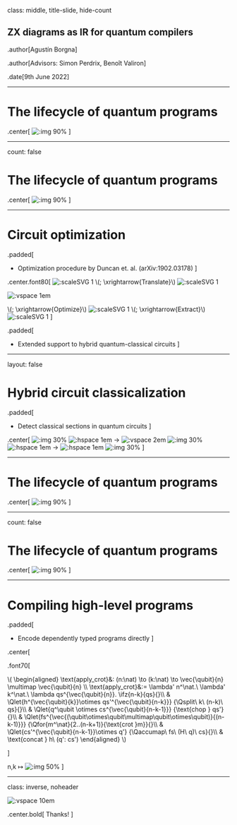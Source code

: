 class: middle, title-slide, hide-count

## ZX diagrams as IR for quantum compilers

.author[Agustín Borgna]

.author[Advisors: Simon Perdrix, Benoît Valiron]

.date[9th June 2022]

---

# The lifecycle of quantum programs

.center[
![:img 90%](img/overview-circ.svg)
]

---
count: false

# The lifecycle of quantum programs

.center[
![:img 90%](img/overview-zx.svg)
]

---

# Circuit optimization

.padded[
- Optimization procedure by Duncan et. al. (arXiv:1902.03178)
]

.center.font80[
  ![:scaleSVG 1](img/tikz/overview-pure-circ.svg)
  \\(\; \xrightarrow{Translate}\\)
  ![:scaleSVG 1](img/tikz/overview-pure-graphlike.svg)

  ![:vspace 1em]()

  \\(\; \xrightarrow{Optimize}\\)
  ![:scaleSVG 1](img/tikz/overview-pure-optimized.svg)
  \\(\; \xrightarrow{Extract}\\)
  ![:scaleSVG 1](img/tikz/overview-pure-extracted.svg)
]

.padded[
- Extended support to hybrid quantum-classical circuits
]

---
layout: false

# Hybrid circuit classicalization

.padded[
- Detect classical sections in quantum circuits
]

.center[
![:img 30%](img/tikz/extraction-circ-final.svg)
![:hspace 1em]()
→
![:vspace 2em]()
![:img 30%](img/extraction-classical.svg)
![:hspace 1em]()
→
![:hspace 1em]()
![:img 30%](img/tikz/extraction-circ-classical.svg)
]

---

# The lifecycle of quantum programs

.center[
![:img 90%](img/overview-zx.svg)
]

---
count: false

# The lifecycle of quantum programs

.center[
![:img 90%](img/overview-szx.svg)
]

---

# Compiling high-level programs

.padded[
- Encode dependently typed programs directly
]

.center[

  .font70[

  \\(
  \begin{aligned}
    \text{apply\_crot}&: (n:\nat) \to (k:\nat) \to \vec{\qubit}{n} \multimap \vec{\qubit}{n} \\\\
    \text{apply\_crot}&:= \lambda' n^\nat.\ \lambda' k^\nat.\ \lambda qs^{\vec{\qubit}{n}}.
    \ifz{n-k}{qs}{}\\\\
    & \Qlet{h^{\vec{\qubit}{k}}\otimes qs'^{\vec{\qubit}{n-k}}}
    {\Qsplit\ k\ (n-k)\ qs}{}\\\\
    & \Qlet{q^\qubit \otimes cs^{\vec{\qubit}{n-k-1}}}
    {\text{chop } qs'}{}\\\\
    & \Qlet{fs^{\vec{(\qubit\otimes\qubit\multimap\qubit\otimes\qubit)}{(n-k-1)}}}
    {\Qfor{m^\nat}{2..(n-k+1)}{\text{crot }m}}{}\\\\
    & \Qlet{cs'^{\vec{\qubit}{n-k-1}}\otimes q'} 
    {\Qaccumap\ fs\ (H\ q)\ cs}{}\\\\
    & \text{concat } h\ (q': cs')
  \end{aligned}
  \\)

  ]

  n,k ↦ ![:img 50%](img/tikz/qft-applycrot.svg)
]

---
class: inverse, noheader


![:vspace 10em]()

.center.bold[
  Thanks!
]